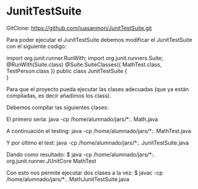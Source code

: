 # JunitTestSuite

GitClone: https://github.com/juasanmon/JunitTestSuite.git



Para poder ejecutar el JunitTestSuite debemos modificar el JunitTestSuite con el siguiente codigo:


import org.junit.runner.RunWith;
import org.junit.runners.Suite;
@RunWith(Suite.class)
@Suite.SuiteClasses({
   MathTest.class,
   TestPerson.class
})
public class JunitTestSuite {   
}  	


Para que el proyecto pueda ejecutar las clases adecuadas (que ya están compiladas, es decir añadimos los class).

Debemos compilar las siguientes clases:

El primero sería:
java -cp /home/alumnado/jars/*:. Math.java

A continuación el testing:
java -cp /home/alumnado/jars/*:. MathTest.java

Y por último el test:
java -cp /home/alumnado/jars/*:. JunitTestSuite.java


Dando como resultado:
$ java -cp /home/alumnado/jars/*:. org.junit.runner.JUnitCore  MathTest

Con esto nos permite ejecutar dos clases a la vez:
$ javac -cp /home/alumnado/jars/*:.  MathJunitTestSuite.java

